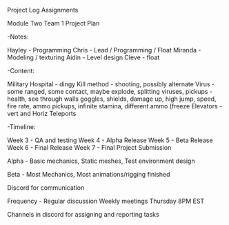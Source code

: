 Project Log Assignments



Module Two Team 1 Project Plan

-Notes: 

Hayley - Programming
Chris - Lead / Programming / Float
Miranda - Modeling / texturing
Aidin - Level design
Cleve - float

-Content: 

Military Hospital - dingy
Kill method - shooting, possibly alternate
Virus - some ranged, some contact, maybe explode, splitting viruses, 
pickups - health, see through walls goggles, shields, damage up, high jump, speed, fire rate, ammo pickups, infinite stamina, different ammo (freeze
Elevators - vert and Horiz
Teleports

-Timeline:

Week 3 - QA and testing
Week 4 - Alpha Release
Week 5 - Beta Release
Week 6 - Final Release
Week 7 - Final Project Submission

Alpha - Basic mechanics, Static meshes, Test environment design

Beta - Most Mechanics, Most animations/rigging finished

Discord for communication

Frequency - Regular discussion Weekly meetings Thursday 8PM EST

Channels in discord for assigning and reporting tasks
